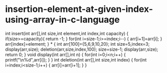 # insertion-element-at-given-index-using-array-in-c-language
int insert(int arr[],int size,int element,int index,int capacity)
{
    if(size>=capacity){
     return -1;
    }
    for(int i=size-1;i>=index;i--)
    {
        arr[i+1]=arr[i];
    }
    arr[index]=element;
}
*
{
    int arr[100]={5,6,9,10,20};
    int size=5,index=3;
    display(arr,size);
    deletion(arr,size,index,100);
    size=size-1;
    display(arr,size);
    return 0;
}
void display(int arr[],int n)
{
    for(int i=0;i<n;i++)
    {
        printf("\n%d",arr[i]);
    }
}
int deletion(int arr[],int size,int index)
{
    for(int i=index;i<size-1;i++)
    {
        arr[i]=arr[i+1];
    }
}
